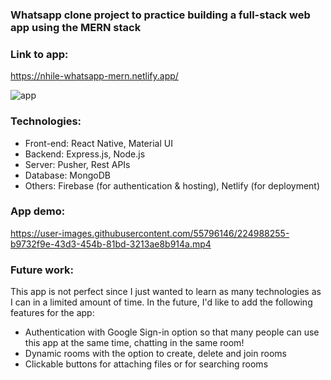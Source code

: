 ### Whatsapp clone project to practice building a full-stack web app using the MERN stack

### Link to app: 
https://nhile-whatsapp-mern.netlify.app/

![app](https://user-images.githubusercontent.com/55796146/224989694-d7542ca3-06b3-4641-84b8-558ba14eb6d1.PNG)


### Technologies: 
* Front-end: React Native, Material UI 
* Backend: Express.js, Node.js
* Server: Pusher, Rest APIs 
* Database: MongoDB
* Others: Firebase (for authentication & hosting), Netlify (for deployment) 

### App demo: 

https://user-images.githubusercontent.com/55796146/224988255-b9732f9e-43d3-454b-81bd-3213ae8b914a.mp4

### Future work: 

This app is not perfect since I just wanted to learn as many technologies as I can in a limited amount of time. In the future, I'd like to add the following features for the app: 

* Authentication with Google Sign-in option so that many people can use this app at the same time, chatting in the same room! 
* Dynamic rooms with the option to create, delete and join rooms
* Clickable buttons for attaching files or for searching rooms
